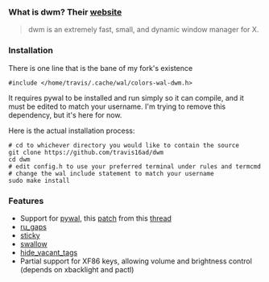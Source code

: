 ### What is dwm? Their [website](https://dwm.suckless.org/)
> dwm is an extremely fast, small, and dynamic window manager for X.

### Installation
There is one line that is the bane of my fork's existence

    #include </home/travis/.cache/wal/colors-wal-dwm.h>

It requires pywal to be installed and run simply so it can compile, and it must be edited to match your username. I'm trying to remove this dependency, but it's here for now.

Here is the actual installation process:

    # cd to whichever directory you would like to contain the source
    git clone https://github.com/travis16ad/dwm
    cd dwm
    # edit config.h to use your preferred terminal under rules and termcmd
    # change the wal include statement to match your username
    sudo make install

### Features
* Support for [pywal](https://github.com/dylanaraps/pywal), this [patch](https://github.com/dylanaraps/pywal/files/2751496/wal.patch.zip) from this [thread](https://github.com/dylanaraps/pywal/issues/186)
* [ru_gaps](https://dwm.suckless.org/patches/ru_gaps/)
* [sticky](https://dwm.suckless.org/patches/sticky/)
* [swallow](https://dwm.suckless.org/patches/swallow/)
* [hide_vacant_tags](https://dwm.suckless.org/patches/hide_vacant_tags/)
* Partial support for XF86 keys, allowing volume and brightness control (depends on xbacklight and pactl)
